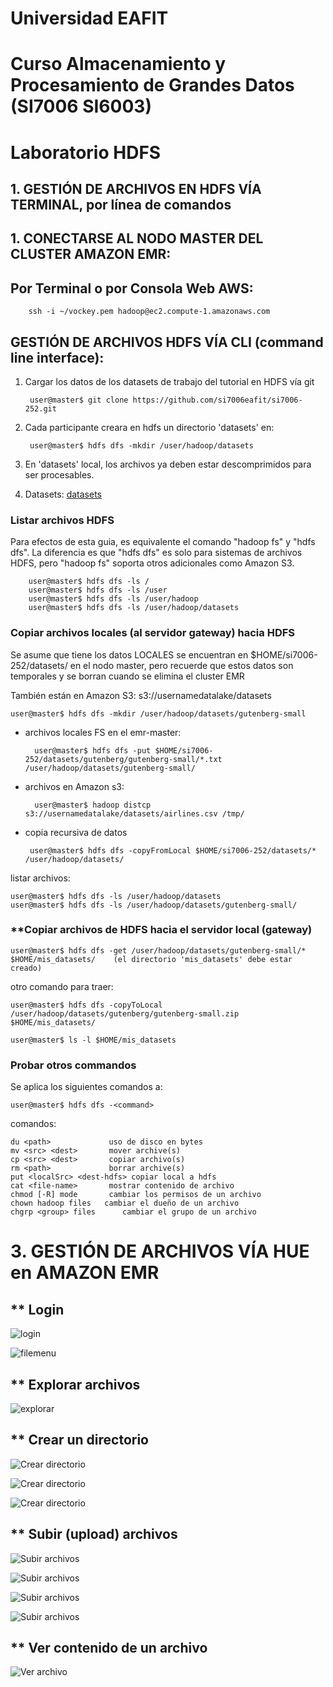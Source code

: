 # Universidad EAFIT
# Curso Almacenamiento y Procesamiento de Grandes Datos (SI7006 SI6003)

# Laboratorio HDFS

## 1. GESTIÓN DE ARCHIVOS EN HDFS VÍA TERMINAL, por línea de comandos

## 1. CONECTARSE AL NODO MASTER DEL CLUSTER AMAZON EMR:

## Por Terminal o por Consola Web AWS:

        ssh -i ~/vockey.pem hadoop@ec2.compute-1.amazonaws.com

## GESTIÓN DE ARCHIVOS HDFS VÍA CLI (command line interface): 

1. Cargar los datos de los datasets de trabajo del tutorial en HDFS vía git

        user@master$ git clone https://github.com/si7006eafit/si7006-252.git

2. Cada participante creara en hdfs un directorio 'datasets' en:

        user@master$ hdfs dfs -mkdir /user/hadoop/datasets

3. En 'datasets' local, los archivos ya deben estar descomprimidos para ser procesables.
4. Datasets: [datasets](../../datasets)

### Listar archivos HDFS

Para efectos de esta guia, es equivalente el comando "hadoop fs" y "hdfs dfs". La diferencia es que "hdfs dfs" es solo para sistemas de archivos HDFS, pero "hadoop fs" soporta otros adicionales como Amazon S3.

        user@master$ hdfs dfs -ls /
        user@master$ hdfs dfs -ls /user
        user@master$ hdfs dfs -ls /user/hadoop
        user@master$ hdfs dfs -ls /user/hadoop/datasets

### Copiar archivos locales (al servidor gateway) hacia HDFS

Se asume que tiene los datos LOCALES se encuentran en $HOME/si7006-252/datasets/ en el nodo master, pero recuerde que estos datos son temporales y se borran cuando se elimina el cluster EMR

También están en Amazon S3:      s3://usernamedatalake/datasets

    user@master$ hdfs dfs -mkdir /user/hadoop/datasets/gutenberg-small

* archivos locales FS en el emr-master:


        user@master$ hdfs dfs -put $HOME/si7006-252/datasets/gutenberg/gutenberg-small/*.txt /user/hadoop/datasets/gutenberg-small/

* archivos en Amazon s3:

        user@master$ hadoop distcp s3://usernamedatalake/datasets/airlines.csv /tmp/

* copia recursiva de datos
    
       user@master$ hdfs dfs -copyFromLocal $HOME/si7006-252/datasets/* /user/hadoop/datasets/

listar archivos: 

    user@master$ hdfs dfs -ls /user/hadoop/datasets
    user@master$ hdfs dfs -ls /user/hadoop/datasets/gutenberg-small/

### **Copiar archivos de HDFS hacia el servidor local (gateway)

    user@master$ hdfs dfs -get /user/hadoop/datasets/gutenberg-small/* $HOME/mis_datasets/    (el directorio 'mis_datasets' debe estar creado)

otro comando para traer:

    user@master$ hdfs dfs -copyToLocal /user/hadoop/datasets/gutenberg/gutenberg-small.zip $HOME/mis_datasets/

    user@master$ ls -l $HOME/mis_datasets

### Probar otros commandos

Se aplica los siguientes comandos a:

    user@master$ hdfs dfs -<command>

comandos:

    du <path>             uso de disco en bytes
    mv <src> <dest>       mover archive(s)
    cp <src> <dest>       copiar archivo(s)
    rm <path>             borrar archive(s)
    put <localSrc> <dest-hdfs> copiar local a hdfs
    cat <file-name>       mostrar contenido de archivo
    chmod [-R] mode       cambiar los permisos de un archivo
    chown hadoop files   cambiar el dueño de un archivo
    chgrp <group> files      cambiar el grupo de un archivo

# 3. GESTIÓN DE ARCHIVOS VÍA HUE en AMAZON EMR

## ** Login

![login](hue-hdfs/hue-01-login.png)

![filemenu](hue-hdfs/hue-02-Files.png)

## ** Explorar archivos

![explorar](hue-hdfs/hue-03-FileBrowser.png)

## ** Crear un directorio

![Crear directorio](hue-hdfs/hue-04-FileNew.png)

![Crear directorio](hue-hdfs/hue-05-FileNewDir1.png)

![Crear directorio](hue-hdfs/hue-06-FileNewDir2.png)

## ** Subir (upload) archivos

![Subir archivos](hue-hdfs/hue-07-FileUpload1.png)

![Subir archivos](hue-hdfs/hue-08-FileUpload2.png)

![Subir archivos](hue-hdfs/hue-09-FileUpload3.png)

![Subir archivos](hue-hdfs/hue-10-FileBrowser.png)

## ** Ver contenido de un archivo

![Ver archivo](hue-hdfs/hue-11-FileOpen.png)